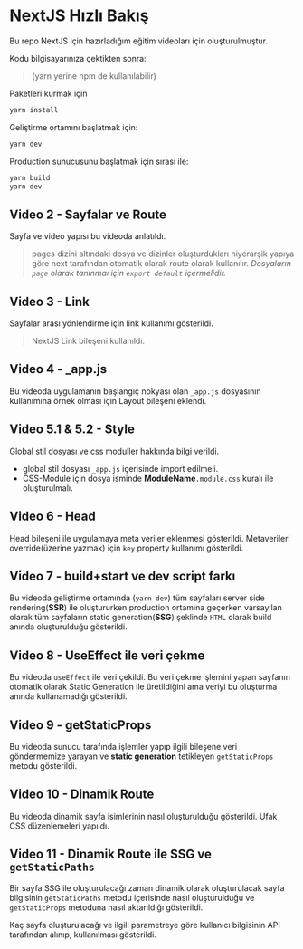 # NextJS Hızlı Bakış

Bu repo NextJS için hazırladığım eğitim videoları için oluşturulmuştur.

Kodu bilgisayarınıza çektikten sonra:

> (yarn yerine npm de kullanılabilir)

Paketleri kurmak için

```bash
yarn install
```

Geliştirme ortamını başlatmak için:

```bash
yarn dev
```

Production sunucusunu başlatmak için sırası ile:

```bash
yarn build
yarn dev
```

## Video 2 - Sayfalar ve Route

Sayfa ve video yapısı bu videoda anlatıldı.

> pages dizini altındaki dosya ve dizinler oluşturdukları hiyerarşik yapıya göre next tarafından otomatik olarak route olarak kullanılır.
> _Dosyaların `page` olarak tanınmaı için `export default` içermelidir._

## Video 3 - Link

Sayfalar arası yönlendirme için link kullanımı gösterildi.

> NextJS Link bileşeni kullanıldı.

## Video 4 - \_app.js

Bu videoda uygulamanın başlangıç nokyası olan `_app.js` dosyasının kullanımına örnek olması için Layout bileşeni eklendi.

## Video 5.1 & 5.2 - Style

Global stil dosyası ve css moduller hakkında bilgi verildi.

- global stil dosyası `_app.js` içerisinde import edilmeli.
- CSS-Module için dosya isminde **ModuleName**`.module.css` kuralı ile oluşturulmalı.

## Video 6 - Head

Head bileşeni ile uygulamaya meta veriler eklenmesi gösterildi.
Metaverileri override(üzerine yazmak) için `key` property kullanımı gösterildi.

## Video 7 - build+start ve dev script farkı

Bu videoda geliştirme ortamında (`yarn dev`) tüm sayfaları server side rendering(**SSR**) ile oluştururken production ortamına geçerken varsayılan olarak tüm sayfaların static generation(**SSG**) şeklinde `HTML` olarak build anında oluşturulduğu gösterildi.

## Video 8 - UseEffect ile veri çekme

Bu videoda `useEffect` ile veri çekildi. Bu veri çekme işlemini yapan sayfanın otomatik olarak Static Generation ile üretildiğini ama veriyi bu oluşturma anında kullanamadığı gösterildi.

## Video 9 - getStaticProps

Bu videoda sunucu tarafında işlemler yapıp ilgili bileşene veri göndermemize yarayan ve **static generation** tetikleyen `getStaticProps` metodu gösterildi.

## Video 10 - Dinamik Route

Bu videoda dinamik sayfa isimlerinin nasıl oluşturulduğu gösterildi.
Ufak CSS düzenlemeleri yapıldı.

## Video 11 - Dinamik Route ile SSG ve `getStaticPaths`

Bir sayfa SSG ile oluşturulacağı zaman dinamik olarak oluşturulacak sayfa bilgisinin `getStaticPaths` metodu içerisinde nasıl oluşturulduğu ve `getStaticProps` metoduna nasıl aktarıldığı gösterildi.

Kaç sayfa oluşturulacağı ve ilgili parametreye göre kullanıcı bilgisinin API tarafından alınıp, kullanılması gösterildi.

